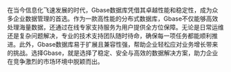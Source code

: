 在当今信息化飞速发展的时代，Gbase数据库凭借其卓越性能和稳定性，成为众多企业数据管理的首选。作为一款高性能的分布式数据库，Gbase不仅能够高效处理海量数据，还通过在线专家支持服务为用户提供全方位保障。无论是日常运维还是复杂问题解决，专业的技术支持团队随时待命，确保每一项任务都能顺利推进。此外，Gbase数据库易于扩展且兼容性强，帮助企业轻松应对业务增长带来的挑战。选择Gbase，就是选择了稳定、安全与高效的数据解决方案，助力企业在竞争激烈的市场环境中脱颖而出。